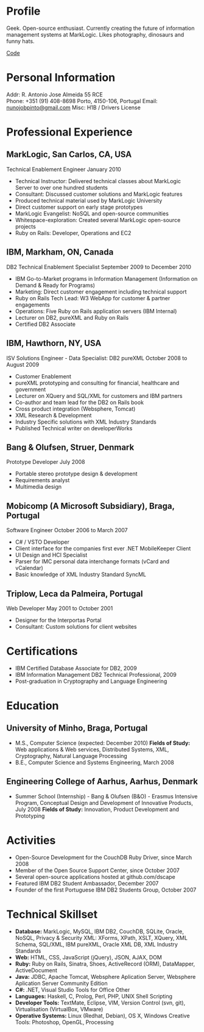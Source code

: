 Profile
=======

Geek. Open-source enthusiast. Currently creating the future of information management systems at MarkLogic. Likes photography, dinosaurs and funny hats. 

[Code](http://code.nunojob.com/ "Code")

Personal Information
====================

Addr: R. Antonio Jose Almeida 55 RCE	
Phone: +351 (91) 408-8698 Porto, 4150-106, Portugal
Email: nunojobpinto@gmail.com
Misc: H1B / Drivers License

Professional Experience
===================

MarkLogic, San Carlos, CA, USA
------------------------------
Technical Enablement Engineer
January 2010

* Technical Instructor: Delivered technical classes about MarkLogic Server to over one hundred students
* Consultant: Discussed customer solutions and MarkLogic features
* Produced technical material used by MarkLogic University
* Direct customer support on early stage prototypes 
* MarkLogic Evangelist: NoSQL and open-source communities
* Whitespace-exploration: Created several MarkLogic open-source projects 
* Ruby on Rails: Developer, Operations and EC2

IBM, Markham, ON, Canada
------------------------
DB2 Technical Enablement Specialist
September 2009 to December 2010

* IBM Go-to-Market programs in Information Management (Information on Demand & Ready for Programs)
* Marketing: Direct customer engagement including technical support
* Ruby on Rails Tech Lead: W3 WebApp for customer & partner engagements
* Operations: Five Ruby on Rails application servers (IBM Internal)
* Lecturer on DB2, pureXML and Ruby on Rails
* Certified DB2 Associate

IBM, Hawthorn, NY, USA
----------------------
ISV Solutions Engineer - Data Specialist: DB2 pureXML
October 2008 to August 2009

* Customer Enablement 
* pureXML prototyping and consulting for financial, healthcare and government 
* Lecturer on XQuery and SQL/XML for customers and IBM partners
* Co-author and team lead for the DB2 on Rails book
* Cross product integration (Websphere, Tomcat)
* XML Research & Development
* Industry Specific solutions with XML Industry Standards
* Published Technical writer on developerWorks

Bang & Olufsen, Struer, Denmark 
-------------------------------
Prototype Developer
July 2008

* Portable stereo prototype design & development
* Requirements analyst
* Multimedia design

Mobicomp (A Microsoft Subsidiary), Braga, Portugal
------------------------------------------------
Software Engineer
October 2006 to March 2007

* C# / VSTO Developer
* Client interface for the companies first ever .NET MobileKeeper Client
* UI Design and HCI Specialist
* Parser for IMC personal data interchange formats (vCard and vCalendar)
* Basic knowledge of XML Industry Standard SyncML

Triplow, Leca da Palmeira, Portugal
------------------------------------
Web Developer
May 2001 to October 2001

* Designer for the Interportas Portal
* Consultant: Custom solutions for client websites

Certifications
==============

* IBM Certified Database Associate for DB2, 2009
* IBM Information Management DB2 Technical Professional, 2009
* Post-graduation in Cryptography and Language Engineering

Education
=========

University of Minho, Braga, Portugal
------------------------------------

* M.S., Computer Science (expected: December 2010)
**Fields of Study:** Web applications & Web services, Distributed Systems, XML, Cryptography, Natural Language Processing
* B.E., Computer Science and Systems Engineering, March 2008

Engineering College of Aarhus, Aarhus, Denmark
----------------------------------------------

* Summer School (Internship) - Bang & Olufsen (B&O) - Erasmus Intensive Program, Conceptual Design and Development of Innovative Products, July 2008 **Fields of Study:** Innovation, Product Development and Prototyping

Activities
==========

* Open-Source Development for the CouchDB Ruby Driver, since March 2008
* Member of the Open Source Support Center, since October 2007
* Several open-source applications hosted at github.com/dscape
* Featured IBM DB2 Student Ambassador, December 2007
* Founder of the first Portuguese IBM DB2 Students Group, October 2007

Technical Skillset
==================

* **Database:** MarkLogic, MySQL, IBM DB2, CouchDB, SQLite, Oracle, NoSQL, Privacy & Security XML: XForms, XPath, XSLT, XQuery, XML Schema, SQL/XML, IBM pureXML, Oracle XML DB, XML Industry Standards
* **Web:** HTML, CSS, JavaScript (jQuery), JSON, AJAX, DOM 
* **Ruby:** Ruby on Rails, Sinatra, Shoes, ActiveRecord (ORM), DataMapper, ActiveDocument 
* **Java:** JDBC, Apache Tomcat, Websphere Aplication Server, Websphere Aplication Server Community Edition 
* **C#:** .NET, Visual Studio Tools for Office Other 
* **Languages:** Haskell, C, Prolog, Perl, PHP, UNIX Shell Scripting
* **Developer Tools:** TextMate, Eclipse, VIM, Version Control (svn, git), Virtualisation (VirtualBox, VMware)
* **Operative Systems:** Linux (Redhat, Debian), OS X, Windows Creative Tools: Photoshop, OpenGL, Processing
